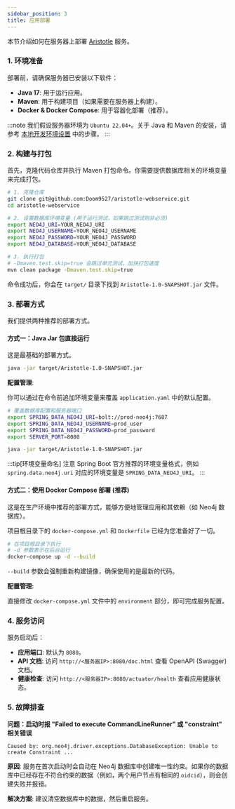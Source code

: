 ```yaml
---
sidebar_position: 3
title: 应用部署
---
```


[//]: # (Copyright 2024 Paion Data)

[//]: # (Licensed under the Apache License, Version 2.0 &#40;the "License"&#41;;)
[//]: # (you may not use this file except in compliance with the License.)
[//]: # (You may obtain a copy of the License at)

[//]: # (    http://www.apache.org/licenses/LICENSE-2.0)

[//]: # (Unless required by applicable law or agreed to in writing, software)
[//]: # (distributed under the License is distributed on an "AS IS" BASIS,)
[//]: # (WITHOUT WARRANTIES OR CONDITIONS OF ANY KIND, either express or implied.)
[//]: # (See the License for the specific language governing permissions and)
[//]: # (limitations under the License.)

本节介绍如何在服务器上部署 [Aristotle] 服务。

### 1. 环境准备

部署前，请确保服务器已安装以下软件：

- **Java 17**: 用于运行应用。
- **Maven**: 用于构建项目（如果需要在服务器上构建）。
- **Docker & Docker Compose**: 用于容器化部署（推荐）。

:::note
我们假设服务器环境为 `Ubuntu 22.04+`。关于 Java 和 Maven 的安装，请参考 [本地开发环境设置](./setup.md) 中的步骤。
:::

### 2. 构建与打包

首先，克隆代码仓库并执行 Maven 打包命令。你需要提供数据库相关的环境变量来完成打包。

```bash
# 1. 克隆仓库
git clone git@github.com:Doom9527/aristotle-webservice.git
cd aristotle-webservice

# 2. 设置数据库环境变量 (用于运行测试，如果跳过测试则非必须)
export NEO4J_URI=YOUR_NEO4J_URI
export NEO4J_USERNAME=YOUR_NEO4J_USERNAME
export NEO4J_PASSWORD=YOUR_NEO4J_PASSWORD
export NEO4J_DATABASE=YOUR_NEO4J_DATABASE

# 3. 执行打包
# -Dmaven.test.skip=true 会跳过单元测试，加快打包速度
mvn clean package -Dmaven.test.skip=true
```

命令成功后，你会在 `target/` 目录下找到 `Aristotle-1.0-SNAPSHOT.jar` 文件。

### 3. 部署方式

我们提供两种推荐的部署方式。

#### 方式一：Java Jar 包直接运行

这是最基础的部署方式。

```bash
java -jar target/Aristotle-1.0-SNAPSHOT.jar
```

**配置管理**:

你可以通过在命令前追加环境变量来覆盖 `application.yaml` 中的默认配置。

```bash
# 覆盖数据库配置和服务器端口
export SPRING_DATA_NEO4J_URI=bolt://prod-neo4j:7687
export SPRING_DATA_NEO4J_USERNAME=prod_user
export SPRING_DATA_NEO4J_PASSWORD=prod_password
export SERVER_PORT=8080

java -jar target/Aristotle-1.0-SNAPSHOT.jar
```

:::tip[环境变量命名]
注意 Spring Boot 官方推荐的环境变量格式，例如 `spring.data.neo4j.uri` 对应的环境变量是 `SPRING_DATA_NEO4J_URI`。
:::

#### 方式二：使用 Docker Compose 部署 (推荐)

这是在生产环境中推荐的部署方式，能够方便地管理应用和其依赖（如 Neo4j 数据库）。

项目根目录下的 `docker-compose.yml` 和 `Dockerfile` 已经为您准备好了一切。

```bash
# 在项目根目录下执行
# -d 参数表示在后台运行
docker-compose up -d --build
```

`--build` 参数会强制重新构建镜像，确保使用的是最新的代码。

**配置管理**:

直接修改 `docker-compose.yml` 文件中的 `environment` 部分，即可完成服务配置。

### 4. 服务访问

服务启动后：

- **应用端口**: 默认为 `8080`。
- **API 文档**: 访问 `http://<服务器IP>:8080/doc.html` 查看 OpenAPI (Swagger) 文档。
- **健康检查**: 访问 `http://<服务器IP>:8080/actuator/health` 查看应用健康状态。

### 5. 故障排查

**问题：启动时报 "Failed to execute CommandLineRunner" 或 "constraint" 相关错误**

```text
Caused by: org.neo4j.driver.exceptions.DatabaseException: Unable to create Constraint ...
```

**原因**: 服务在首次启动时会自动在 Neo4j 数据库中创建唯一性约束。如果你的数据库中已经存在不符合约束的数据（例如，两个用户节点有相同的 `oidcid`），则会创建失败并报错。

**解决方案**: 建议清空数据库中的数据，然后重启服务。

[Aristotle]: https://aristotle-ws.com
